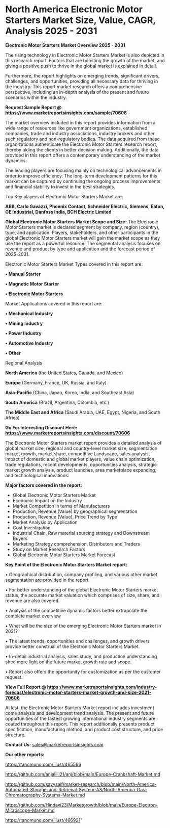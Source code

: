 # North America Electronic Motor Starters Market Size, Value, CAGR, Analysis 2025 - 2031

<Strong> Electronic Motor Starters Market Overview 2025 - 2031</strong>

The rising technology in Electronic Motor Starters Market is also depicted in this research report. Factors that are boosting the growth of the market, and giving a positive push to thrive in the global market is explained in detail.

Furthermore, the report highlights on emerging trends, significant drivers, challenges, and opportunities, providing all necessary data for thriving in the industry. This report market research offers a comprehensive perspective, including an in-depth analysis of the present and future scenarios within the industry.

<strong>Request Sample Report @ <a href=https://www.marketreportsinsights.com/sample/70606>https://www.marketreportsinsights.com/sample/70606</a></strong>

The market overview included in this report provides information from a wide range of resources like government organizations, established companies, trade and industry associations, industry brokers and other such regulatory and non-regulatory bodies. The data acquired from these organizations authenticate the Electronic Motor Starters research report, thereby aiding the clients in better decision making. Additionally, the data provided in this report offers a contemporary understanding of the market dynamics.

The leading players are focusing mainly on technological advancements in order to improve efficiency. The long-term development patterns for this market can be captured by continuing the ongoing process improvements and financial stability to invest in the best strategies.

Top Key players of Electronic Motor Starters Market are:

<strong>ABB, Carlo Gavazzi, Phoenix Contact, Schneider Electric, Siemens, Eaton, GE Industrial, Danfoss India, BCH Electric Limited</strong>

<strong><b>Global Electronic Motor Starters Market Scope and Size:</b></strong>
The Electronic Motor Starters market is declared segment by company, region (country), type, and application. Players, stakeholders, and other participants in the global Electronic Motor Starters market will gain the market scope as they use the report as a powerful resource. The segmental analysis focuses on revenue and product by type and application and the forecast period of 2025-2031.

Electronic Motor Starters Market Types covered in this report are:

<strong>• Manual Starter

• Magnetic Motor Starter

• Electronic Motor Starters</strong>

Market Applications covered in this report are:

<strong>• Mechanical Industry

• Mining Industry

• Power Industry

• Automotive Industry

• Other</strong> 

Regional Analysis

<strong>North America</strong> (the United States, Canada, and Mexico)

<strong>Europe</strong> (Germany, France, UK, Russia, and Italy)

<strong>Asia-Pacific</strong> (China, Japan, Korea, India, and Southeast Asia)

<strong>South America</strong> (Brazil, Argentina, Colombia, etc.)

<strong>The Middle East and Africa</strong> (Saudi Arabia, UAE, Egypt, Nigeria, and South Africa)

<strong>Go For Interesting Discount Here: <a href=https://www.marketreportsinsights.com/discount/70606>https://www.marketreportsinsights.com/discount/70606</a></strong>

The Electronic Motor Starters market report provides a detailed analysis of global market size, regional and country-level market size, segmentation market growth, market share, competitive Landscape, sales analysis, impact of domestic and global market players, value chain optimization, trade regulations, recent developments, opportunities analysis, strategic market growth analysis, product launches, area marketplace expanding, and technological innovations.

<strong><b>Major factors covered in the report:</b></strong>
<ul>
  <li>Global Electronic Motor Starters Market </li>
  <li>Economic Impact on the Industry</li>
  <li>Market Competition in terms of Manufacturers</li>
  <li>Production, Revenue (Value) by geographical segmentation</li>
  <li>Production, Revenue (Value), Price Trend by Type</li>
  <li>Market Analysis by Application</li>
  <li>Cost Investigation</li>
  <li>Industrial Chain, Raw material sourcing strategy and Downstream Buyers</li>
  <li>Marketing Strategy comprehension, Distributors and Traders</li>
  <li>Study on Market Research Factors</li>
  <li>Global Electronic Motor Starters Market Forecast</li>
</ul>

<strong><b>Key Point of the Electronic Motor Starters Market report:</b></strong>

• Geographical distribution, company profiling, and various other market segmentation are provided in the report.

• For better understanding of the global Electronic Motor Starters market status, the accurate market valuation which comprises of size, share, and revenue are also covered.

• Analysis of the competitive dynamic factors better extrapolate the complete market overview

• What will be the size of the emerging Electronic Motor Starters market in 2031?

• The latest trends, opportunities and challenges, and growth drivers provide better construal of the Electronic Motor Starters Market.

• In-detail industrial analysis, sales study, and production understanding shed more light on the future market growth rate and scope.

• Report also offers the opportunity for customization as per the customer request.

<strong><b>View Full Report @ <a href=https://www.marketreportsinsights.com/industry-forecast/electronic-motor-starters-market-growth-and-size-2021-70606>https://www.marketreportsinsights.com/industry-forecast/electronic-motor-starters-market-growth-and-size-2021-70606</a></b></strong>


At last, the Electronic Motor Starters Market report includes investment come analysis and development trend analysis. The present and future opportunities of the fastest growing international industry segments are coated throughout this report. This report additionally presents product specification, manufacturing method, and product cost structure, and price structure.

<strong>Contact Us:</strong>
sales@marketreportsinsights.com

<strong>Our other reports:</strong>

<a href=https://tanomuno.com/illust/465566>https://tanomuno.com/illust/465566</a>

<a href=https://github.com/anjaliiii21/anj/blob/main/Europe-Crankshaft-Market.md>https://github.com/anjaliiii21/anj/blob/main/Europe-Crankshaft-Market.md</a>

<a href=https://github.com/sayysaif/market-research/blob/main/North-America-Automated-Storage-and-Retrieval-System-AS/North-America-Gas-Chromatography-Systems-Market.md>https://github.com/sayysaif/market-research/blob/main/North-America-Automated-Storage-and-Retrieval-System-AS/North-America-Gas-Chromatography-Systems-Market.md</a>

<a href=https://github.com/Hindavi23/Marketgrowth/blob/main/Europe-Electron-Microscope-Market.md>https://github.com/Hindavi23/Marketgrowth/blob/main/Europe-Electron-Microscope-Market.md</a>

<a href=https://tanomuno.com/illust/466921>https://tanomuno.com/illust/466921</a>"

